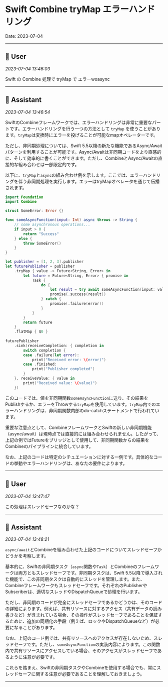 # Swift Combine tryMap エラーハンドリング

Date: 2023-07-04

---

## 👤 User
*2023-07-04 13:46:03*

Swift の Combine 処理で  tryMap で エラーwoasync

---

## 🤖 Assistant
*2023-07-04 13:46:54*

SwiftのCombineフレームワークでは、エラーハンドリングは非常に重要なパートです。エラーハンドリングを行う一つの方法として `tryMap` を使うことがあります。`tryMap`は変換時にエラーを投げることが可能なmapオペレーターです。

ただし、非同期処理については、Swift 5.5以降の新たな機能であるAsync/Awaitパターンを利用することが可能です。Async/Awaitは非同期コードをより直感的に、そして効率的に書くことができます。ただし、CombineとAsync/Awaitの直接的な組み合わせは一部限定的です。

以下に、`tryMap`と`async`の組み合わせ例を示します。ここでは、エラーハンドリングを伴う非同期処理を実行します。エラーはtryMapオペレータを通じて伝播されます。

```swift
import Foundation
import Combine

struct SomeError: Error {}

func someAsyncFunction(input: Int) async throws -> String {
    // some asynchronous operations...
    if input > 0 {
        return "Success"
    } else {
        throw SomeError()
    }
}

let publisher = [1, 2, 3].publisher
let futurePublisher = publisher
    .tryMap { value -> Future<String, Error> in
        let future = Future<String, Error> { promise in
            Task {
                do {
                    let result = try await someAsyncFunction(input: value)
                    promise(.success(result))
                } catch {
                    promise(.failure(error))
                }
            }
        }
        return future
    }
    .flatMap { $0 }
    
futurePublisher
    .sink(receiveCompletion: { completion in
        switch completion {
        case .failure(let error):
            print("Received error: \(error)")
        case .finished:
            print("Publisher completed")
        }
    }, receiveValue: { value in
        print("Received value: \(value)")
    })
```

このコードでは、値を非同期関数`someAsyncFunction`に送り、その結果をPublishするか、エラーをThrowする`tryMap`を使用しています。`tryMap`内でのエラーハンドリングは、非同期関数内部のdo-catchステートメントで行われています。

重要な注意点として、CombineフレームワークとSwiftの新しい非同期機能（async/await）は現時点では直接的には組み合わせられません。したがって、上記の例ではFutureをブリッジとして使用して、非同期関数からの結果をCombineのパイプラインに統合しています。

なお、上記のコードは特定のシチュエーションに対する一例です。具体的なコードの挙動やエラーハンドリングは、あなたの要件によります。

---

## 👤 User
*2023-07-04 13:47:47*

この処理はスレッドセーフなのかな？

---

## 🤖 Assistant
*2023-07-04 13:48:21*

`async/await`とCombineを組み合わせた上記のコードについてスレッドセーフかどうかを考察します。

基本的に、Swiftの非同期タスク（`async`関数や`Task`）とCombineのフレームワークは両方ともスレッドセーフです。非同期タスクは、Swift 5.5以降で導入された機能で、この非同期タスクは自動的にスレッドを管理します。また、Combineフレームワークもスレッドセーフです。それぞれのPublisherやSubscriberは、適切なスレッドやDispatchQueueで処理を行います。

ただし、非同期のコードが完全にスレッドセーフであるかどうかは、そのコードの詳細によります。例えば、共有リソースに対するアクセス（共有データの読み書きなど）が含まれている場合、その操作がスレッドセーフであることを保証するために、追加の同期化の手段（例えば、ロックやDispatchQueueなど）が必要になることがあります。

なお、上記のコード例では、共有リソースへのアクセスが存在しないため、スレッドセーフです。ただし、`someAsyncFunction`の実装内容によります。この関数内で共有リソースにアクセスしている場合、そのアクセスがスレッドセーフであるように注意が必要です。

これらを踏まえ、Swiftの非同期タスクやCombineを使用する場合でも、常にスレッドセーフに関する注意が必要であることを理解しておきましょう。

---

